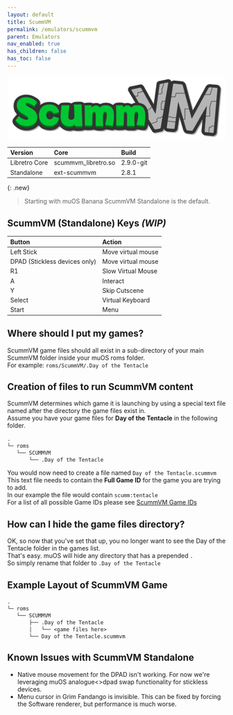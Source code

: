 ```yaml
---
layout: default
title: ScummVM
permalink: /emulators/scummvm
parent: Emulators
nav_enabled: true
has_children: false
has_toc: false
---
```


![](assets/images/scummvm__modern_remastered__logo.png)

| Version       | Core               | Build           |
|:--------------|:-------------------|:----------------|
| Libretro Core | scummvm_libretro.so | 2.9.0-git |
| Standalone    | ext-scummvm         | 2.8.1 |

{: .new}
> Starting with muOS Banana ScummVM Standalone is the default.

## ScummVM (Standalone) Keys _(WIP)_

| Button                        | Action             |
|:------------------------------|:-------------------|
| Left Stick                    | Move virtual mouse |
| DPAD (Stickless devices only) | Move virtual mouse |
| R1                            | Slow Virtual Mouse |
| A                             | Interact           |
| Y                             | Skip Cutscene      |
| Select                        | Virtual Keyboard   |
| Start                         | Menu               |

## Where should I put my games?
ScummVM game files should all exist in a sub-directory of your main ScummVM folder inside your muOS roms folder.  
For example:
```roms/ScummVM/.Day of the Tentacle```

## Creation of files to run ScummVM content
ScummVM determines which game it is launching by using a special text file named after the directory the game files exist in.  
Assume you have your game files for **Day of the Tentacle** in the following folder.
```
.
└─ roms
   └── SCUMMVM
       └── .Day of the Tentacle
```
You would now need to create a file named `Day of the Tentacle.scummvm`  
This text file needs to contain the **Full Game ID** for the game you are trying to add.  
In our example the file would contain `scumm:tentacle`  
For a list of all possible Game IDs please see [ScummVM Game IDs](https://www.scummvm.org/compatibility)

## How can I hide the game files directory?
OK, so now that you've set that up, you no longer want to see the Day of the Tentacle folder in the games list.  
That's easy. muOS will hide any directory that has a prepended `.`  
So simply rename that folder to `.Day of the Tentacle`

## Example Layout of ScummVM Game
```
.
└─ roms
   └── SCUMMVM
       ├── .Day of the Tentacle
       │   └── <game files here>
       └── Day of the Tentacle.scummvm
```

## Known Issues with ScummVM Standalone
- Native mouse movement for the DPAD isn't working. For now we're leveraging muOS analogue<>dpad swap functionality for stickless devices.
- Menu cursor in Grim Fandango is invisible. This can be fixed by forcing the Software renderer, but performance is much worse.

